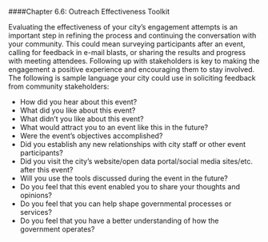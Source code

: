 ####Chapter 6.6: Outreach Effectiveness Toolkit

Evaluating the effectiveness of your city’s engagement attempts is an important step in refining the process and continuing the conversation with your community. This could mean surveying participants after an event, calling for feedback in e-mail blasts, or sharing the results and progress with meeting attendees. Following up with stakeholders is key to making the engagement a positive experience and encouraging them to stay involved. The following is sample language your city could use in soliciting feedback from community stakeholders:

* How did you hear about this event?
* What did you like about this event?
* What didn’t you like about this event?
* What would attract you to an event like this in the future?
* Were the event’s objectives accomplished?
* Did you establish any new relationships with city staff or other event participants?
* Did you visit the city’s website/open data portal/social media sites/etc. after this event?
* Will you use the tools discussed during the event in the future?
* Do you feel that this event enabled you to share your thoughts and opinions?
* Do you feel that you can help shape governmental processes or services?
* Do you feel that you have a better understanding of how the government operates?
